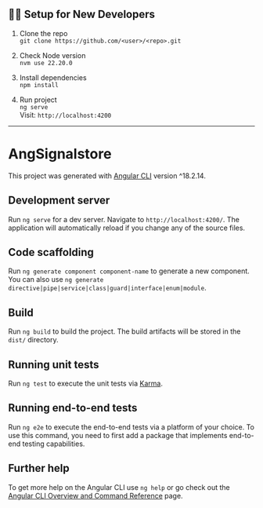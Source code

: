 ## 🧑‍💻 Setup for New Developers

1. Clone the repo  
   `git clone https://github.com/<user>/<repo>.git`

2. Check Node version  
   `nvm use 22.20.0`

3. Install dependencies  
   `npm install`

4. Run project  
   `ng serve`  
   Visit: `http://localhost:4200`

---

# AngSignalstore

This project was generated with [Angular CLI](https://github.com/angular/angular-cli) version ^18.2.14.

## Development server

Run `ng serve` for a dev server. Navigate to `http://localhost:4200/`. The application will automatically reload if you change any of the source files.

## Code scaffolding

Run `ng generate component component-name` to generate a new component. You can also use `ng generate directive|pipe|service|class|guard|interface|enum|module`.

## Build

Run `ng build` to build the project. The build artifacts will be stored in the `dist/` directory.

## Running unit tests

Run `ng test` to execute the unit tests via [Karma](https://karma-runner.github.io).

## Running end-to-end tests

Run `ng e2e` to execute the end-to-end tests via a platform of your choice. To use this command, you need to first add a package that implements end-to-end testing capabilities.

## Further help

To get more help on the Angular CLI use `ng help` or go check out the [Angular CLI Overview and Command Reference](https://angular.dev/tools/cli) page.
